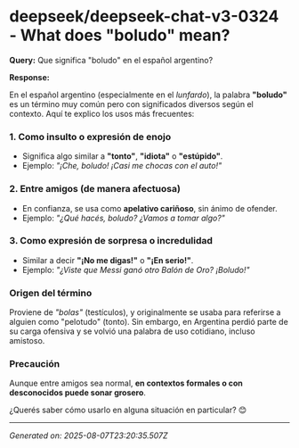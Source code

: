 # deepseek/deepseek-chat-v3-0324 - What does "boludo" mean?

**Query:** Que significa "boludo" en el español argentino?



**Response:**

En el español argentino (especialmente en el *lunfardo*), la palabra **"boludo"** es un término muy común pero con significados diversos según el contexto. Aquí te explico los usos más frecuentes:

### 1. **Como insulto o expresión de enojo**  
   - Significa algo similar a **"tonto"**, **"idiota"** o **"estúpido"**.  
   - Ejemplo: *"¡Che, boludo! ¡Casi me chocas con el auto!"*  

### 2. **Entre amigos (de manera afectuosa)**  
   - En confianza, se usa como **apelativo cariñoso**, sin ánimo de ofender.  
   - Ejemplo: *"¿Qué hacés, boludo? ¿Vamos a tomar algo?"*  

### 3. **Como expresión de sorpresa o incredulidad**  
   - Similar a decir **"¡No me digas!"** o **"¡En serio!"**.  
   - Ejemplo: *"¿Viste que Messi ganó otro Balón de Oro? ¡Boludo!"*  

### **Origen del término**  
Proviene de *"bolas"* (testículos), y originalmente se usaba para referirse a alguien como "pelotudo" (tonto). Sin embargo, en Argentina perdió parte de su carga ofensiva y se volvió una palabra de uso cotidiano, incluso amistoso.  

### **Precaución**  
Aunque entre amigos sea normal, **en contextos formales o con desconocidos puede sonar grosero**.  

¿Querés saber cómo usarlo en alguna situación en particular? 😊

---
*Generated on: 2025-08-07T23:20:35.507Z*
